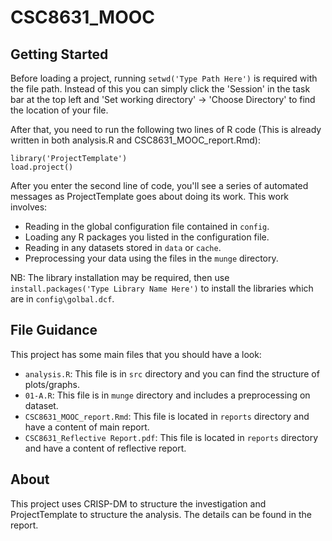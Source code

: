 # CSC8631_MOOC

## Getting Started
Before loading a project, running `setwd('Type Path Here')` is required with
the file path. Instead of this you can simply click the 'Session' in the task bar
at the top left and 'Set working directory' -> 'Choose Directory' to find the location
of your file.

After that, you need to run the following two lines of R code (This is already written in both analysis.R and CSC8631_MOOC_report.Rmd):

	library('ProjectTemplate')
	load.project()

After you enter the second line of code, you'll see a series of automated
messages as ProjectTemplate goes about doing its work. This work involves:


* Reading in the global configuration file contained in `config`.
* Loading any R packages you listed in the configuration file.
* Reading in any datasets stored in `data` or `cache`.
* Preprocessing your data using the files in the `munge` directory.

NB: The library installation may be required, then use `install.packages('Type Library Name Here')` to install the libraries which are in `config\golbal.dcf`.

## File Guidance
This project has some main files that you should have a look:


- `analysis.R`: This file is in `src` directory and you can find the structure of plots/graphs.
- `01-A.R`: This file is in `munge` directory and includes a preprocessing on dataset.
- `CSC8631_MOOC_report.Rmd`: This file is located in `reports` directory and have a content of main report. 
- `CSC8631_Reflective Report.pdf`: This file is located in `reports` directory and have a content of reflective report. 

## About
This project uses CRISP-DM to structure the investigation and ProjectTemplate to structure the analysis. The details can be found in the report.

